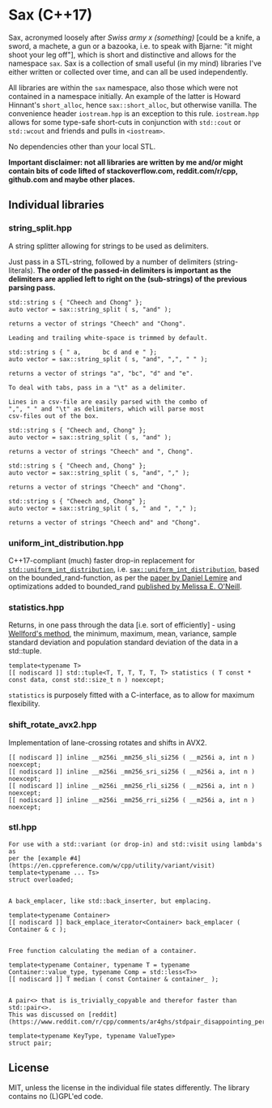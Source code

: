 
# Sax (C++17)

Sax, acronymed loosely after *Swiss army x (something)* [could be a knife, a sword, a machete, a gun or a bazooka, i.e. to speak with Bjarne: "it might shoot your leg off"], which is short and distinctive and allows for the namespace `sax`. Sax is a collection of small useful (in my mind) libraries I've either written or collected over time, and can all be used independently. 

All libraries are within the `sax` namespace, also those which were not contained in a namespace initially. An example of the latter is Howard Hinnant's `short_alloc`, hence `sax::short_alloc`, but otherwise vanilla. The convenience header `iostream.hpp` is an exception to this rule. `iostream.hpp` allows for some type-safe short-cuts in conjunction with `std::cout` or `std::wcout` and friends and pulls in `<iostream>`.

No dependencies other than your local STL.

**Important disclaimer: not all libraries are written by me and/or might contain bits of code lifted of stackoverflow.com, reddit.com/r/cpp, github.com and maybe other places.**


## Individual libraries

### string_split.hpp

A string splitter allowing for strings to be used as delimiters.

Just pass in a STL-string, followed by a number of delimiters (string-literals). **The order of the passed-in delimiters is important as the delimiters are applied left to right on the (sub-strings) of the previous parsing pass.**


    std::string s { "Cheech and Chong" };
    auto vector = sax::string_split ( s, "and" );

    returns a vector of strings "Cheech" and "Chong".

    Leading and trailing white-space is trimmed by default.

    std::string s { " a,      bc d and e " };
    auto vector = sax::string_split ( s, "and", ",", " " );

    returns a vector of strings "a", "bc", "d" and "e".

    To deal with tabs, pass in a "\t" as a delimiter.

    Lines in a csv-file are easily parsed with the combo of 
    ",", " " and "\t" as delimiters, which will parse most 
    csv-files out of the box. 

    std::string s { "Cheech and, Chong" };
    auto vector = sax::string_split ( s, "and" );

    returns a vector of strings "Cheech" and ", Chong".

    std::string s { "Cheech and, Chong" };
    auto vector = sax::string_split ( s, "and", "," );

    returns a vector of strings "Cheech" and "Chong".
    
    std::string s { "Cheech and, Chong" };
    auto vector = sax::string_split ( s, " and ", "," );
    
    returns a vector of strings "Cheech and" and "Chong".


### uniform_int_distribution.hpp

C++17-compliant (much) faster drop-in replacement for [`std::uniform_int_distribution`](https://en.cppreference.com/w/cpp/numeric/random/uniform_int_distribution), i.e. [`sax::uniform_int_distribution`](https://github.com/degski/uniform_int_distribution_fast), based on the bounded_rand-function, as per the [paper by Daniel Lemire](https://arxiv.org/abs/1805.10941) and optimizations added to bounded_rand [published by Melissa E. O'Neill](http://www.pcg-random.org/posts/bounded-rands.html).


### statistics.hpp

Returns, in one pass through the data [i.e. sort of efficiently] - using [Wellford's method](https://www.johndcook.com/blog/standard_deviation/), the minimum, maximum, mean, variance, sample standard deviation and population standard deviation of the data in a std::tuple.

    template<typename T>
    [[ nodiscard ]] std::tuple<T, T, T, T, T, T> statistics ( T const * const data, const std::size_t n ) noexcept;

`statistics` is purposely fitted with a C-interface, as to allow for maximum flexibility.


### shift_rotate_avx2.hpp

Implementation of lane-crossing rotates and shifts in AVX2.

    [[ nodiscard ]] inline __m256i _mm256_sli_si256 ( __m256i a, int n ) noexcept;
    [[ nodiscard ]] inline __m256i _mm256_sri_si256 ( __m256i a, int n ) noexcept;
    [[ nodiscard ]] inline __m256i _mm256_rli_si256 ( __m256i a, int n ) noexcept;
    [[ nodiscard ]] inline __m256i _mm256_rri_si256 ( __m256i a, int n ) noexcept;


### stl.hpp

    For use with a std::variant (or drop-in) and std::visit using lambda's as
    per the [example #4](https://en.cppreference.com/w/cpp/utility/variant/visit)
    template<typename ... Ts>
    struct overloaded;


    A back_emplacer, like std::back_inserter, but emplacing.

    template<typename Container>
    [[ nodiscard ]] back_emplace_iterator<Container> back_emplacer ( Container & c );


    Free function calculating the median of a container.

    template<typename Container, typename T = typename Container::value_type, typename Comp = std::less<T>>
    [[ nodiscard ]] T median ( const Container & container_ );


    A pair<> that is is_trivially_copyable and therefor faster than std::pair<>.
    This was discussed on [reddit](https://www.reddit.com/r/cpp/comments/ar4ghs/stdpair_disappointing_performance/).

    template<typename KeyType, typename ValueType>
    struct pair;


## License

MIT, unless the license in the individual file states differently. The library contains no (L)GPL'ed code.
